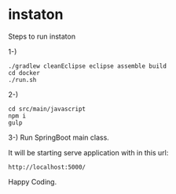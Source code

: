 # instaton

Steps to run instaton

1-)
```
./gradlew cleanEclipse eclipse assemble build
cd docker
./run.sh
```

2-)
```
cd src/main/javascript
npm i
gulp
```

3-)
Run SpringBoot main class.

It will be starting serve application with in this url:
```
http://localhost:5000/
```

Happy Coding.